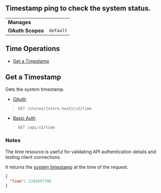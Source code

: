 ## Timestamp ping to check the system status.

|||
|---|---
| **Manages** |
| **OAuth Scopes** | `default`

## Time Operations

*   [Get a Timestamp](#get-a-timestamp)

## Get a Timestamp

Gets the system timestamp.

*   [OAuth](#get-a-timestamp-oauth)
>`GET /stores/{store_hash}/v2/time`
*   [Basic Auth](#get-a-timestamp-basic)
>`GET /api/v2/time`

### Notes

The time resource is useful for validating API authentication details and testing client connections.

It returns the [system timestamp](http://en.wikipedia.org/wiki/Unix_time) at the time of the request.

```json
{
  "time": 1393657780
}
```
